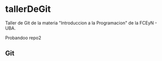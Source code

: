 # tallerDeGit

Taller de Git de la materia "Introduccion a la Programacion" de la FCEyN - UBA.

Probandoo
repo2

## Git

